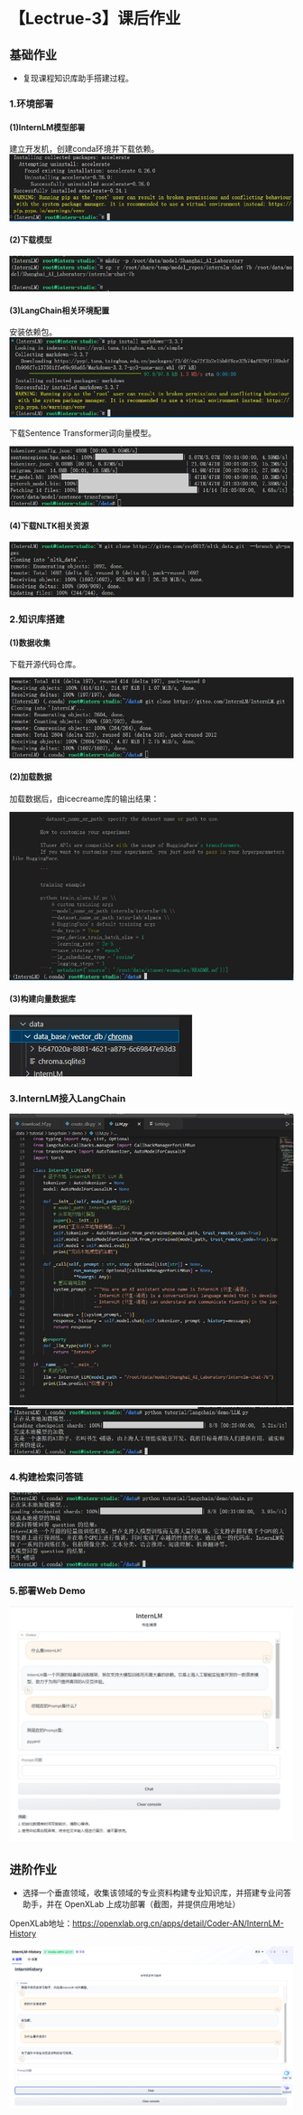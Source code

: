 # 【Lectrue-3】课后作业

## 基础作业
* 复现课程知识库助手搭建过程。
### 1.环境部署

#### (1)InternLM模型部署
建立开发机，创建conda环境并下载依赖。
![](../attach/homework_3_1.JPG)

#### (2)下载模型
![](../attach/homework_3_2.JPG)

#### (3)LangChain相关环境配置
安装依赖包。
![](../attach/homework_3_3.JPG)

下载Sentence Transformer词向量模型。

![](../attach/homework_3_4.JPG)

#### (4)下载NLTK相关资源

![](../attach/homework_3_5.JPG)

### 2.知识库搭建

#### (1)数据收集

下载开源代码仓库。

![](../attach/homework_3_6.JPG)

#### (2)加载数据
加载数据后，由icecreame库的输出结果：

![](../attach/homework_3_7.JPG)

#### (3)构建向量数据库

![](../attach/homework_3_8.JPG)

### 3.InternLM接入LangChain

![](../attach/homework_3_9.JPG)
![](../attach/homework_3_10.JPG)

### 4.构建检索问答链

![](../attach/homework_3_11.JPG)

### 5.部署Web Demo
![](../attach/homework_3_12.JPG)

## 进阶作业
* 选择一个垂直领域，收集该领域的专业资料构建专业知识库，并搭建专业问答助手，并在 OpenXLab 上成功部署（截图，并提供应用地址）

OpenXLab地址：https://openxlab.org.cn/apps/detail/Coder-AN/InternLM-History

![](../attach/project_internlm_history_demo.jpg)
